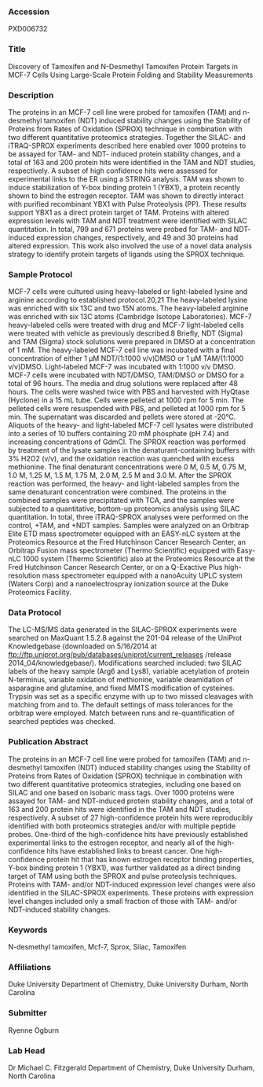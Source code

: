 ### Accession
PXD006732

### Title
Discovery of Tamoxifen and N-Desmethyl Tamoxifen Protein Targets in MCF-7 Cells Using Large-Scale Protein Folding and Stability Measurements

### Description
The proteins in an MCF-7 cell line were probed for tamoxifen (TAM) and n-desmethyl tamoxifen (NDT) induced stability changes using the Stability of Proteins from Rates of Oxidation (SPROX) technique in combination with two different quantitative proteomics strategies. Together the SILAC- and iTRAQ-SPROX experiments described here enabled over 1000 proteins to be assayed for TAM- and NDT- induced protein stability changes, and a total of 163 and 200 protein hits were identified in the TAM and NDT studies, respectively. A subset of high confidence hits were assessed for experimental links to the ER using a STRING analysis. TAM was shown to induce stabilization of Y-box binding protein 1 (YBX1), a protein recently shown to bind the estrogen receptor. TAM was shown to directly interact with purified recombinant YBX1 with Pulse Proteolysis (PP). These results support YBX1 as a direct protein target of TAM. Proteins with altered expression levels with TAM and NDT treatment were identified with SILAC quantitation. In total, 799 and 671 proteins were probed for TAM- and NDT- induced expression changes, respectively, and 49 and 30 proteins had altered expression. This work also involved the use of a novel data analysis strategy to identify protein targets of ligands using the SPROX technique.

### Sample Protocol
MCF-7 cells were cultured using heavy-labeled or light-labeled lysine and arginine according to established protocol.20,21 The heavy-labeled lysine was enriched with six 13C and two 15N atoms. The heavy-labeled arginine was enriched with six 13C atoms (Cambridge Isotope Laboratories). MCF-7 heavy-labeled cells were treated with drug and MCF-7 light-labeled cells were treated with vehicle as previously described.8 Briefly, NDT (Sigma) and TAM (Sigma) stock solutions were prepared in DMSO at a concentration of 1 mM. The heavy-labeled MCF-7 cell line was incubated with a final concentration of either 1 µM NDT/(1:1000 v/v)DMSO or 1 µM TAM/(1:1000 v/v)DMSO. Light-labeled MCF-7 was incubated with 1:1000 v/v DMSO. MCF-7 cells were incubated with NDT/DMSO, TAM/DMSO or DMSO for a total of 96 hours. The media and drug solutions were replaced after 48 hours. The cells were washed twice with PBS and harvested with HyQtase (Hyclone) in a 15 mL tube. Cells were pelleted at 1000 rpm for 5 min. The pelleted cells were resuspended with PBS, and pelleted at 1000 rpm for 5 min. The supernatant was discarded and pellets were stored at -20°C. Aliquots of the heavy- and light-labeled MCF-7 cell lysates were distributed into a series of 10 buffers containing 20 mM phosphate (pH 7.4) and increasing concentrations of GdmCl. The SPROX reaction was performed by treatment of the lysate samples in the denaturant-containing buffers with 3% H2O2 (v/v), and the oxidation reaction was quenched with excess methionine. The final denaturant concentrations were 0 M, 0.5 M, 0.75 M, 1.0 M, 1.25 M, 1.5 M, 1.75 M, 2.0 M, 2.5 M and 3.0 M. After the SPROX reaction was performed, the heavy- and light-labeled samples from the same denaturant concentration were combined. The proteins in the combined samples were precipitated with TCA, and the samples were subjected to a quantitative, bottom-up proteomics analysis using SILAC quantitation. In total, three iTRAQ-SPROX analyses were performed on the control, +TAM, and +NDT samples. Samples were analyzed on an Orbitrap Elite ETD mass spectrometer equipped with an EASY-nLC system at the Proteomics Resource at the Fred Hutchinson Cancer Research Center, an Orbitrap Fusion mass spectrometer (Thermo Scientific) equipped with Easy-nLC 1000 system (Thermo Scientific) also at the Proteomics Resource at the Fred Hutchinson Cancer Research Center, or on a Q-Exactive Plus high-resolution mass spectrometer equipped with a nanoAcuity UPLC system (Waters Corp) and a nanoelectrospray ionization source at the Duke Proteomics Facility.

### Data Protocol
The LC-MS/MS data generated in the SILAC-SPROX experiments were searched on MaxQuant 1.5.2.8 against the 201-04 release of the UniProt Knowledgebase (downloaded on 5/16/2014 at ftp://ftp.uniprot.org/pub/databases/uniprot/current_releases /release 2014_04/knowledgebase/). Modifications searched included: two SILAC labels of the heavy sample (Arg6 and Lys8), variable acetylation of protein N-terminus, variable oxidation of methionine, variable deamidation of asparagine and glutamine, and fixed MMTS modification of cysteines. Trypsin was set as a specific enzyme with up to two missed cleavages with matching from and to. The default settings of mass tolerances for the orbitrap were employed. Match between runs and re-quantification of searched peptides was checked.

### Publication Abstract
The proteins in an MCF-7 cell line were probed for tamoxifen (TAM) and n-desmethyl tamoxifen (NDT) induced stability changes using the Stability of Proteins from Rates of Oxidation (SPROX) technique in combination with two different quantitative proteomics strategies, including one based on SILAC and one based on isobaric mass tags. Over 1000 proteins were assayed for TAM- and NDT-induced protein stability changes, and a total of 163 and 200 protein hits were identified in the TAM and NDT studies, respectively. A subset of 27 high-confidence protein hits were reproducibly identified with both proteomics strategies and/or with multiple peptide probes. One-third of the high-confidence hits have previously established experimental links to the estrogen receptor, and nearly all of the high-confidence hits have established links to breast cancer. One high-confidence protein hit that has known estrogen receptor binding properties, Y-box binding protein 1 (YBX1), was further validated as a direct binding target of TAM using both the SPROX and pulse proteolysis techniques. Proteins with TAM- and/or NDT-induced expression level changes were also identified in the SILAC-SPROX experiments. These proteins with expression level changes included only a small fraction of those with TAM- and/or NDT-induced stability changes.

### Keywords
N-desmethyl tamoxifen, Mcf-7, Sprox, Silac, Tamoxifen

### Affiliations
Duke University
Department of Chemistry,  Duke University Durham, North Carolina

### Submitter
Ryenne Ogburn

### Lab Head
Dr Michael C. Fitzgerald
Department of Chemistry,  Duke University Durham, North Carolina



